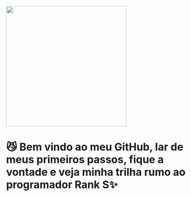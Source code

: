 <img src = "tenor (1).gif" width = "325px" aling = "center">

# 😼 Bem vindo ao meu GitHub, lar de meus primeiros passos, fique a vontade e veja minha trilha rumo ao programador Rank S✨
